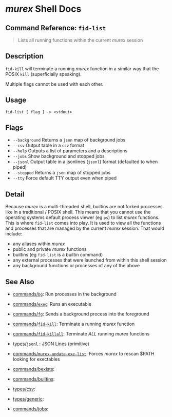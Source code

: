 # _murex_ Shell Docs

## Command Reference: `fid-list`

> Lists all running functions within the current _murex_ session

## Description

`fid-kill` will terminate a running _murex_ function in a similar way
that the POSIX `kill` (superficially speaking).

Multiple flags cannot be used with each other.

## Usage

    fid-list [ flag ] -> <stdout>

## Flags

* `--background`
    Returns a `json` map of background jobs
* `--csv`
    Output table in a `csv` format
* `--help`
    Outputs a list of parameters and a descriptions
* `--jobs`
    Show background and stopped jobs
* `--jsonl`
    Output table in a jsonlines (`jsonl`) format (defaulted to when piped)
* `--stopped`
    Returns a `json` map of stopped jobs
* `--tty`
    Force default TTY output even when piped

## Detail

Because _murex_ is a multi-threaded shell, builtins are not forked processes
like in a traditional / POSIX shell. This means that you cannot use the
operating systems default process viewer (eg `ps`) to list _murex_ functions.
This is where `fid-list` comes into play. It is used to view all the functions
and processes that are managed by the current _murex_ session. That would
include:
* any aliases within _murex_
* public and private _murex_ functions
* builtins (eg `fid-list` is a builtin command)
* any external processes that were launched from within this shell session
* any background functions or processes of any of the above

## See Also

* [commands/`bg`](../commands/bg.md):
  Run processes in the background
* [commands/`exec`](../commands/exec.md):
  Runs an executable
* [commands/`fg`](../commands/fg.md):
  Sends a background process into the foreground
* [commands/`fid-kill`](../commands/fid-kill.md):
  Terminate a running _murex_ function
* [commands/`fid-killall`](../commands/fid-killall.md):
  Terminate _ALL_ running _murex_ functions
* [types/`jsonl` ](../types/jsonl.md):
  JSON Lines (primitive)
* [commands/`murex-update-exe-list`](../commands/murex-update-exe-list.md):
  Forces _murex_ to rescan $PATH looking for exectables
* [commands/bexists](../commands/bexists.md):
  
* [commands/builtins](../commands/builtins.md):
  
* [types/csv](../types/csv.md):
  
* [types/generic](../types/generic.md):
  
* [commands/jobs](../commands/jobs.md):
  